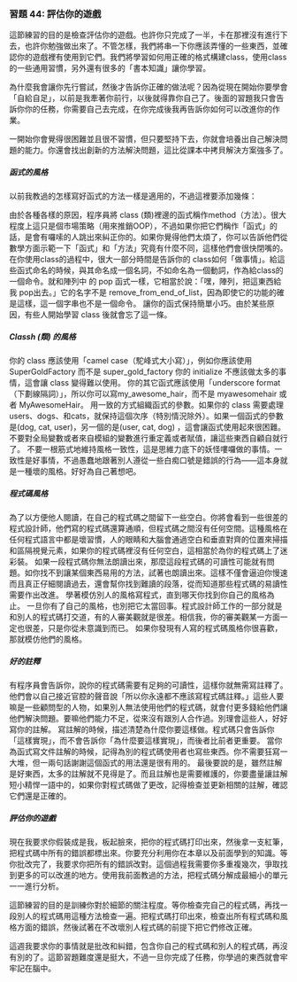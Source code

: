 ### 習題 44: 評估你的遊戲

這節練習的目的是檢查評估你的遊戲。也許你只完成了一半，卡在那裡沒有進行下去，也許你勉強做出來了。不管怎樣，我們將串一下你應該弄懂的一些東西，並確認你的遊戲裡有使用到它們。我們將學習如何用正確的格式構建class，使用class 的一些通用習慣，另外還有很多的「書本知識」讓你學習。

為什麼我會讓你先行嘗試，然後才告訴你正確的做法呢？因為從現在開始你要學會「自給自足」，以前是我牽著你前行，以後就得靠你自己了。後面的習題我只會告訴你你的任務，你需要自己去完成，在你完成後我再告訴你如何可以改進你的作業。

一開始你會覺得很困難並且很不習慣，但只要堅持下去，你就會培養出自己解決問題的能力。你還會找出創新的方法解決問題，這比從課本中拷貝解決方案強多了。

##### 函式的風格

以前我教過的怎樣寫好函式的方法一樣是適用的，不過這裡要添加幾條：

由於各種各樣的原因，程序員將 class (類)裡邊的函式稱作method（方法）。很大程度上這只是個市場策略（用來推銷OOP），不過如果你把它們稱作「函式」的話，是會有囉嗦的人跳出來糾正你的。如果你覺得他們太煩了，你可以告訴他們從數學方面示範一下「函式」和「方法」究竟有什麼不同，這樣他們會很快閉嘴的。
在你使用class的過程中，很大一部分時間是告訴你的 class如何「做事情」。給這些函式命名的時候，與其命名成一個名詞，不如命名為一個動詞，作為給class的一個命令。就和陣列中 的 pop 函式一樣，它相當於說：「嘿，陣列，把這東西給我 pop出去。」它的名字不是 remove_from_end_of_list，因為即使它的功能的確是這樣，這一個字串也不是一個命令。
讓你的函式保持簡單小巧。由於某些原因，有些人開始學習 class 後就會忘了這一條。

##### Classh (類) 的風格

你的 class 應該使用「camel case（駝峰式大小寫）」，例如你應該使用SuperGoldFactory 而不是 super_gold_factory
你的 initialize 不應該做太多的事情，這會讓 class 變得難以使用。
你的其它函式應該使用「underscore format（下劃線隔詞）」，所以你可以寫my_awesome_hair，而不是 myawesomehair 或者 MyAwesomeHair。
用一致的方式組織函式的參數。如果你的 class 需要處理 users、dogs、和cats，就保持這個次序（特別情況除外）。如果一個函式的參數是(dog, cat, user)，另一個的是(user, cat, dog) ，這會讓函式使用起來很困難。
不要對全局變數或者來自模組的變數進行重定義或者賦值，讓這些東西自顧自就行了。
不要一根筋式地維持風格一致性，這是思維力底下的妖怪嘍囉做的事情。一致性是好事情，不過愚蠢地跟著別人遵從一些白痴口號是錯誤的行為——這本身就是一種壞的風格。好好為自己著想吧。

##### 程式碼風格

為了以方便他人閱讀，在自己的程式碼之間留下一些空白。你將會看到一些很差的程式設計師，他們寫的程式碼還算通順，但程式碼之間沒有任何空間。這種風格在任何程式語言中都是壞習慣，人的眼睛和大腦會通過空白和垂直對齊的位置來掃描和區隔視覺元素，如果你的程式碼裡沒有任何空白，這相當於為你的程式碼上了迷彩裝。
如果一段程式碼你無法朗讀出來，那麼這段程式碼的可讀性可能就有問題。如你找不到讓某個東西易用的方法，試著也朗讀出來。這樣不僅會逼迫你慢速而且真正仔細閱讀過去，還會幫你找到難讀的段落，從而知道那些程式碼的易讀性需要作出改進。
學著模仿別人的風格寫程式，直到哪天你找到你自己的風格為止。
一旦你有了自己的風格，也別把它太當回事。程式設計師工作的一部分就是和別人的程式碼打交道，有的人審美觀就是很差。相信我，你的審美觀某一方面一定也很差，只是你從未意識到而已。
如果你發現有人寫的程式碼風格你很喜歡，那就模仿他們的風格。

##### 好的註釋

有程序員會告訴你，說你的程式碼需要有足夠的可讀性，這樣你就無需寫註釋了。他們會以自己接近官腔的聲音說「所以你永遠都不應該寫程式碼註釋。」這些人要嘛是一些顧問型的人物，如果別人無法使用他們的程式碼，就會付更多錢給他們讓他們解決問題。要嘛他們能力不足，從來沒有跟別人合作過。別理會這些人，好好寫你的註解。
寫註解的時候，描述清楚為什麼你要這樣做。程式碼只會告訴你「這樣實現」，而不會告訴你「為什麼要這樣實現」，而後者比前者更重要。
當你為函式寫文件註解的時候，記得為別的程式碼使用者也寫些東西。你不需要狂寫一大堆，但一兩句話謝謝這個函式的用法還是很有用的。
最後要說的是，雖然註解是好東西，太多的註解就不見得是了。而且註解也是需要維護的，你要盡量讓註解短小精悍一語中的，如果你對程式碼做了更改，記得檢查並更新相關的註解，確認它們還是正確的。

##### 評估你的遊戲

現在我要求你假裝成是我，板起臉來，把你的程式碼打印出來，然後拿一支紅筆，把程式碼中所有的錯誤都標出來。你要充分利用你在本​​章以及前面學到的知識。等你批改完了，我要求你把所有的錯誤改對。這個過程我需要你多重複幾次，爭取找到更多的可以改進的地方。使用我前面教過的方法，把程式碼分解成最細小的單元一一進行分析。

這節練習的目的是訓練你對於細節的關注程度。等你檢查完自己的程式碼，再找一段別人的程式碼用這種方法檢查一遍。把程式碼打印出來，檢查出所有程式碼和風格方面的錯誤，然後試著在不改壞別人程式碼的前提下把它們修改正確。

這週我要求你的事情就是批改和糾錯，包含你自己的程式碼和別人的程式碼，再沒有別的了。這節習題難度還是挺大，不過一旦你完成了任務，你學過的東西就會牢牢記在腦中。

